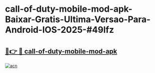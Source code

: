 # call-of-duty-mobile-mod-apk-Baixar-Gratis-Ultima-Versao-Para-Android-IOS-2025-#49lfz

# <h2><a href="https://ainizakaria.my?title=call-of-duty-mobile-mod-apk&ref=22M">🔗👉 🔴 call-of-duty-mobile-mod-apk</a></h2>

[![acn](https://github.com/user-attachments/assets/0f9c940e-d8b0-45ae-aac7-cd30a18b3e1c)](https://ainizakaria.my?title=call-of-duty-mobile-mod-apk&ref=22M)

